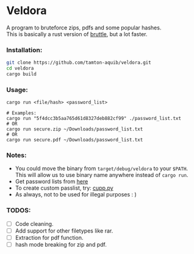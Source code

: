 # Veldora

A program to bruteforce zips, pdfs and some popular hashes.<br />
This is basically a rust version of [bruttle](https://github.com/tamton-aquib/bruttle), but a lot faster.

### Installation:
```sh
git clone https://github.com/tamton-aquib/veldora.git
cd veldora
cargo build
```

### Usage:
```
cargo run <file/hash> <password_list>

# Examples:
cargo run "5f4dcc3b5aa765d61d8327deb882cf99" ./password_list.txt
# OR
cargo run secure.zip ~/Downloads/password_list.txt
# OR
cargo run secure.pdf ~/Downloads/password_list.txt
```

### Notes:
* You could move the binary from `target/debug/veldora` to your `$PATH`. <br />
This will allow us to use binary name anywhere instead of `cargo run`.
* Get password lists from [here](https://github.com/kkrypt0nn/Wordlists)
* To create custom passlist, try: [cupp.py](https://github.com/Mebus/cupp)
* As always, not to be used for illegal purposes  : )

### TODOS:
- [ ] Code cleaning.
- [ ] Add support for other filetypes like rar.
- [ ] Extraction for pdf function.
- [ ] hash mode breaking for zip and pdf.
